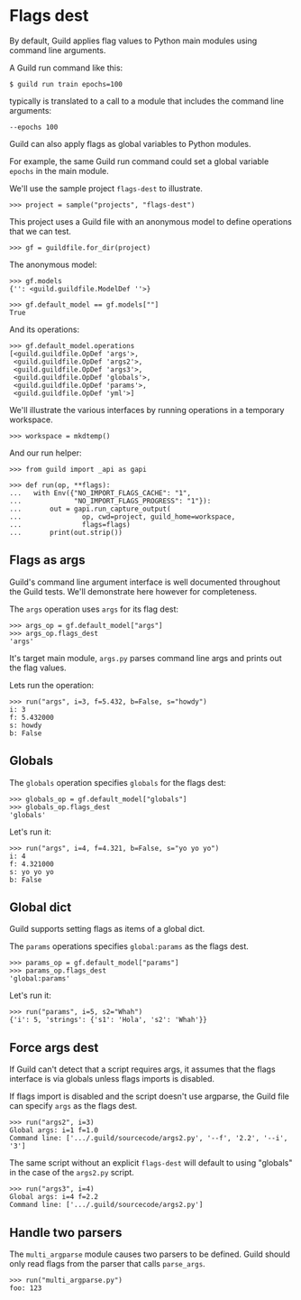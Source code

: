 # Flags dest

By default, Guild applies flag values to Python main modules using
command line arguments.

A Guild run command like this:

    $ guild run train epochs=100

typically is translated to a call to a module that includes the
command line arguments:

    --epochs 100

Guild can also apply flags as global variables to Python modules.

For example, the same Guild run command could set a global variable
`epochs` in the main module.

We'll use the sample project `flags-dest` to illustrate.

    >>> project = sample("projects", "flags-dest")

This project uses a Guild file with an anonymous model to define
operations that we can test.

    >>> gf = guildfile.for_dir(project)

The anonymous model:

    >>> gf.models
    {'': <guild.guildfile.ModelDef ''>}

    >>> gf.default_model == gf.models[""]
    True

And its operations:

    >>> gf.default_model.operations
    [<guild.guildfile.OpDef 'args'>,
     <guild.guildfile.OpDef 'args2'>,
     <guild.guildfile.OpDef 'args3'>,
     <guild.guildfile.OpDef 'globals'>,
     <guild.guildfile.OpDef 'params'>,
     <guild.guildfile.OpDef 'yml'>]

We'll illustrate the various interfaces by running operations in a
temporary workspace.

    >>> workspace = mkdtemp()

And our run helper:

    >>> from guild import _api as gapi

    >>> def run(op, **flags):
    ...   with Env({"NO_IMPORT_FLAGS_CACHE": "1",
    ...             "NO_IMPORT_FLAGS_PROGRESS": "1"}):
    ...       out = gapi.run_capture_output(
    ...               op, cwd=project, guild_home=workspace,
    ...               flags=flags)
    ...       print(out.strip())

## Flags as args

Guild's command line argument interface is well documented throughout
the Guild tests. We'll demonstrate here however for completeness.

The `args` operation uses `args` for its flag dest:

    >>> args_op = gf.default_model["args"]
    >>> args_op.flags_dest
    'args'

It's target main module, `args.py` parses command line args and prints
out the flag values.

Lets run the operation:

    >>> run("args", i=3, f=5.432, b=False, s="howdy")
    i: 3
    f: 5.432000
    s: howdy
    b: False

## Globals

The `globals` operation specifies `globals` for the flags dest:

    >>> globals_op = gf.default_model["globals"]
    >>> globals_op.flags_dest
    'globals'

Let's run it:

    >>> run("args", i=4, f=4.321, b=False, s="yo yo yo")
    i: 4
    f: 4.321000
    s: yo yo yo
    b: False

## Global dict

Guild supports setting flags as items of a global dict.

The `params` operations specifies `global:params` as the flags dest.

    >>> params_op = gf.default_model["params"]
    >>> params_op.flags_dest
    'global:params'

Let's run it:

    >>> run("params", i=5, s2="Whah")
    {'i': 5, 'strings': {'s1': 'Hola', 's2': 'Whah'}}

## Force args dest

If Guild can't detect that a script requires args, it assumes that the
flags interface is via globals unless flags imports is disabled.

If flags import is disabled and the script doesn't use argparse, the
Guild file can specify `args` as the flags dest.

    >>> run("args2", i=3)
    Global args: i=1 f=1.0
    Command line: ['.../.guild/sourcecode/args2.py', '--f', '2.2', '--i', '3']

The same script without an explicit `flags-dest` will default to using
"globals" in the case of the `args2.py` script.

    >>> run("args3", i=4)
    Global args: i=4 f=2.2
    Command line: ['.../.guild/sourcecode/args2.py']

## Handle two parsers

The `multi_argparse` module causes two parsers to be defined. Guild
should only read flags from the parser that calls `parse_args`.

    >>> run("multi_argparse.py")
    foo: 123
